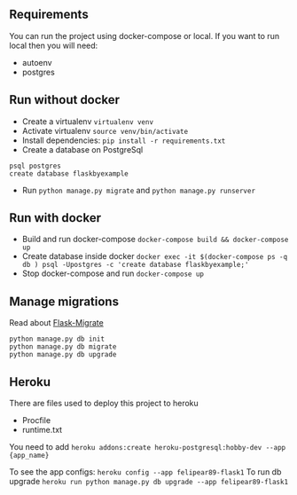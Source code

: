 ## Requirements
You can run the project using docker-compose or local.
If you want to run local then you will need:
- autoenv
- postgres

## Run without docker
- Create a virtualenv
`virtualenv venv`
- Activate virtualenv
`source venv/bin/activate`
- Install dependencies:
`pip install -r requirements.txt`
- Create a database on PostgreSql
```
psql postgres
create database flaskbyexample
```
- Run `python manage.py migrate` and `python manage.py runserver`


## Run with docker
- Build and run docker-compose
`docker-compose build && docker-compose up`
- Create database inside docker
`docker exec -it $(docker-compose ps -q db ) psql -Upostgres -c 'create database flaskbyexample;'`
- Stop docker-compose and run `docker-compose up`

## Manage migrations
Read about [Flask-Migrate](https://flask-migrate.readthedocs.io/en/latest/)
```
python manage.py db init
python manage.py db migrate
python manage.py db upgrade
```

## Heroku
There are files used to deploy this project to heroku
- Procfile
- runtime.txt

You need to add `heroku addons:create heroku-postgresql:hobby-dev --app {app_name}`

To see the app configs: `heroku config --app felipear89-flask1`
To run db upgrade `heroku run python manage.py db upgrade --app felipear89-flask1`